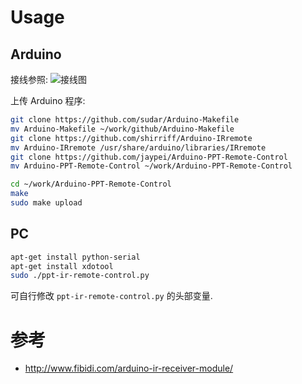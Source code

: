 
Usage
=====

Arduino
-------

接线参照:
![接线图](http://www.fibidi.com/wp-content/uploads/2013/05/Arduino+IR-Receiver2.jpg)


上传 Arduino 程序:
```sh
git clone https://github.com/sudar/Arduino-Makefile
mv Arduino-Makefile ~/work/github/Arduino-Makefile
git clone https://github.com/shirriff/Arduino-IRremote
mv Arduino-IRremote /usr/share/arduino/libraries/IRremote
git clone https://github.com/jaypei/Arduino-PPT-Remote-Control
mv Arduino-PPT-Remote-Control ~/work/Arduino-PPT-Remote-Control

cd ~/work/Arduino-PPT-Remote-Control
make
sudo make upload
```


PC
--

```sh
apt-get install python-serial
apt-get install xdotool
sudo ./ppt-ir-remote-control.py
```

可自行修改 `ppt-ir-remote-control.py` 的头部变量.


参考
====

* http://www.fibidi.com/arduino-ir-receiver-module/
